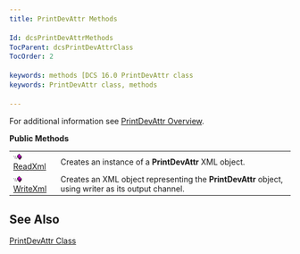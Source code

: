 ```yaml
---
title: PrintDevAttr Methods

Id: dcsPrintDevAttrMethods
TocParent: dcsPrintDevAttrClass
TocOrder: 2

keywords: methods [DCS 16.0 PrintDevAttr class
keywords: PrintDevAttr class, methods

---
```


For additional information see [PrintDevAttr Overview](print-dev-attr-class.html).

<span style="FONT-WEIGHT: bold">Public Methods</span> 

|      |      |
| ---- | ---- |
| <img height="11" alt="public property" src="images/public-method.gif" width="15" border="0" x-maintain-ratio="TRUE" /> [ReadXml](print-dev-attr-class-read-xml-method.html) | Creates an instance of a **PrintDevAttr** XML object. |
| <img height="11" alt="public property" src="images/public-method.gif" width="15" border="0" x-maintain-ratio="TRUE" /> [WriteXml](print-dev-attr-class-write-xml-method.html) | Creates an XML object representing the **PrintDevAttr** object, using writer as its output channel. |



## See Also


[PrintDevAttr Class](print-dev-attr-class.html)

